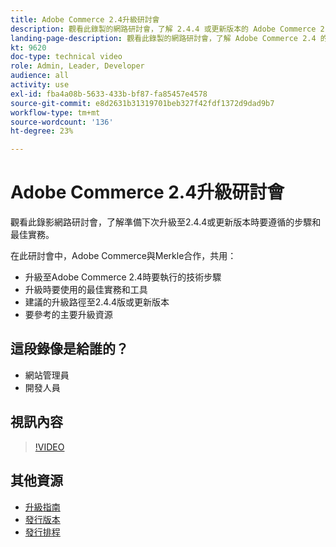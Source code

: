 ```yaml
---
title: Adobe Commerce 2.4升級研討會
description: 觀看此錄製的網路研討會，了解 2.4.4 或更新版本的 Adobe Commerce 2.4.4 的升級步驟和最佳實務。
landing-page-description: 觀看此錄製的網路研討會，了解 Adobe Commerce 2.4 的升級步驟和最佳實務。
kt: 9620
doc-type: technical video
role: Admin, Leader, Developer
audience: all
activity: use
exl-id: fba4a08b-5633-433b-bf87-fa85457e4578
source-git-commit: e8d2631b31319701beb327f42fdf1372d9dad9b7
workflow-type: tm+mt
source-wordcount: '136'
ht-degree: 23%

---
```


# Adobe Commerce 2.4升級研討會

觀看此錄影網路研討會，了解準備下次升級至2.4.4或更新版本時要遵循的步驟和最佳實務。

在此研討會中，Adobe Commerce與Merkle合作，共用：

- 升級至Adobe Commerce 2.4時要執行的技術步驟
- 升級時要使用的最佳實務和工具
- 建議的升級路徑至2.4.4版或更新版本
- 要參考的主要升級資源

## 這段錄像是給誰的？

- 網站管理員
- 開發人員

## 視訊內容

>[!VIDEO](https://video.tv.adobe.com/v/340038?quality=12&learn=on)

## 其他資源

- [升級指南](https://experienceleague.adobe.com/docs/commerce-operations/upgrade-guide/overview.html)
- [發行版本](https://experienceleague.adobe.com/docs/commerce-operations/release/versions.html)
- [發行排程](https://experienceleague.adobe.com/docs/commerce-operations/release/planning/schedule.html)
